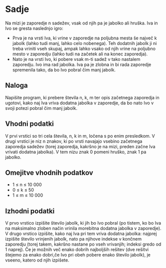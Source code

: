 # Sadje

Na mizi je zaporedje n sadežev, vsak od njih pa je jabolko ali hruška. Iva in Ivo se
gresta naslednjo igro:
- Prva je na vrsti Iva, ki vrine v zaporedje na poljubna mesta še največ k jabolk
(lahko tudi manj, lahko celo nobenega). Teh dodatnih jabolk ji ni treba vriniti vseh
skupaj, ampak lahko vsako od njih vrine na poljubno mesto v zaporedju (lahko tudi
na začetek ali na konec zaporedja).
- Nato je na vrsti Ivo, ki pobere vsak m-ti sadež v tako nastalem zaporedju.
Ivo ima rad jabolka. Iva pa je zlobna in bi rada zaporedje spremenila tako, da bo Ivo
pobral čim manj jabolk.

## Naloga
Napišite program, ki prebere števila n, k, m ter opis začetnega zaporedja in ugotovi, kako
naj Iva vriva dodatna jabolka v zaporedje, da bo nato Ivo v svoji potezi pobral čim manj
jabolk.

## Vhodni podatki
V prvi vrstici so tri cela števila, n, k in m, ločena s po enim presledkom. V drugi vrstici je
niz n znakov, ki po vrsti navajajo vsebino začetnega zaporedja sadežev (torej zaporedja,
kakršno je na mizi, preden začne Iva vrivati dodatna jabolka). V tem nizu znak 0 pomeni
hruško, znak 1 pa jabolko.

## Omejitve vhodnih podatkov
- 1 ≤ n ≤ 10 000
- 0 ≤ k ≤ 50
- 1 ≤ m ≤ 10 000

## Izhodni podatki
V prvo vrstico izpišite število jabolk, ki jih bo Ivo pobral (po tistem, ko bo Iva na maksimalno zloben način vrinila morebitna dodatna jabolka v zaporedje). V drugo vrstico
izpišite, kako naj Iva pri tem vriva dodatna jabolka: najprej izpišite število vrinjenih
jabolk, nato pa njihove indekse v končnem zaporedju (torej takem, kakršno nastane po
vseh vrivanjih; indeksi gredo od 1 naprej).
Če je možnih več enako dobrih najboljših rešitev (dve rešitvi štejemo za enako dobri,če
Ivo pri obeh pobere enako število jabolk), je vseeno, katero od njih izpišete.
